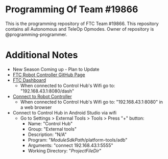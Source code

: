 # Programming Of Team #19866
This is the programming repository of FTC Team #19866. This repository contains all Autonomous and TeleOp Opmodes. 
Owner of repository is @programming-programmer. 

# Additional Notes
- New Season Coming up - Plan to Update
- [FTC Robot Controller GitHub Page](https://github.com/FIRST-Tech-Challenge/FtcRobotController/wiki)
- [FTC Dashboard](https://acmerobotics.github.io/ftc-dashboard/gettingstarted)
  - When connected to Control Hub's Wifi go to: "192.168.43.1:8080/dash"
- [Connect to Robot Controller](https://docs.revrobotics.com/duo-control/control-hub-gs/connect-to-the-control-hub-robot-control-console#web-browser)
  - When connected to Control Hub's Wifi go to: "192.168.43.1:8080" in a web browser
- Connect to Control Hub in Android Studio via wifi
  - Go to Settings > External Tools > Tools > Press "+" button:
    - Name: "Control Hub"
    - Group: "External tools"
    - Description: "N/A"
    - Program: "$ModuleSdkPath$/platform-tools/adb"
    - Arguments: "connect 192.168.43.1:5555"
    - Working Directory: "$ProjectFileDir$"
